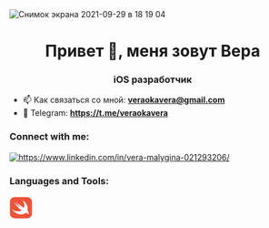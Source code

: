 <img width="1054" alt="Снимок экрана 2021-09-29 в 18 19 04" src="https://user-images.githubusercontent.com/37182022/135298811-39229ff3-4b50-46e7-97a7-c0ad78643120.png">
<h1 align="center">Привет 👋, меня зовут Вера</h1>
<h3 align="center">iOS разработчик</h3>

- 📫 Как связаться со мной: **veraokavera@gmail.com**
- 💬 Telegram: **https://t.me/veraokavera**

<h3 align="left">Connect with me:</h3>
<p align="left">
<a href="https://linkedin.com/in/https://www.linkedin.com/in/vera-malygina-021293206/" target="blank"><img align="center" src="https://raw.githubusercontent.com/rahuldkjain/github-profile-readme-generator/master/src/images/icons/Social/linked-in-alt.svg" alt="https://www.linkedin.com/in/vera-malygina-021293206/" height="30" width="40" /></a>
</p>

<h3 align="left">Languages and Tools:</h3>
<p align="left"> <a href="https://developer.apple.com/swift/" target="_blank"> <img src="https://raw.githubusercontent.com/devicons/devicon/master/icons/swift/swift-original.svg" alt="swift" width="40" height="40"/> </a> </p>
